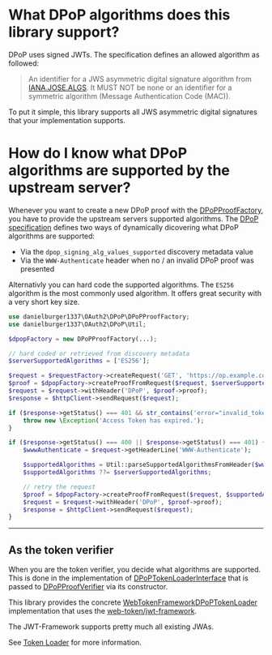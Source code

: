 # What DPoP algorithms does this library support?

DPoP uses signed JWTs. The specification defines an allowed algorithm as followed:

> An identifier for a JWS asymmetric digital signature algorithm from [IANA.JOSE.ALGS](https://www.iana.org/assignments/jose/jose.xhtml). It MUST NOT be none or an identifier for a symmetric algorithm (Message Authentication Code (MAC)).

To put it simple, this library supports all JWS asymmetric digital signatures that your implementation supports.

# How do I know what DPoP algorithms are supported by the upstream server?

Whenever you want to create a new DPoP proof with the [DPoPProofFactory](../src/DPoPProofFactory.php), you have to provide the upstream servers supported algorithms.
The [DPoP specification](https://datatracker.ietf.org/doc/html/rfc9449#section-5.1) defines two ways of dynamically dicovering what DPoP algorithms are supported:

-   Via the `dpop_signing_alg_values_supported` discovery metadata value
-   Via the `WWW-Authenticate` header when no / an invalid DPoP proof was presented

Alternativly you can hard code the supported algorithms. The `ES256` algorithm is the most commonly used algorithm.
It offers great security with a very short key size.

```php
use danielburger1337\OAuth2\DPoP\DPoPProofFactory;
use danielburger1337\OAuth2\DPoP\Util;

$dpopFactory = new DPoPProofFactory(...);

// hard coded or retrieved from discovery metadata
$serverSupportedAlgorithms = ['ES256'];

$request = $requestFactory->createRequest('GET', 'https://op.example.com/protected');
$proof = $dpopFactory->createProofFromRequest($request, $serverSupportedAlgorithms);
$request = $request->withHeader('DPoP', $proof->proof);
$response = $httpClient->sendRequest($request);

if ($response->getStatus() === 401 && str_contains('error="invalid_token"', $wwwAuthenticate)) {
    throw new \Exception('Access Token has expired.');
}

if ($response->getStatus() === 400 || $response->getStatus() === 401) {
    $wwwAuthenticate = $request->getHeaderLine('WWW-Authenticate');

    $supportedAlgorithms = Util::parseSupportedAlgorithmsFromHeader($wwwAuthenticate);
    $supportedAlgorithms ??= $serverSupportedAlgorithms;

    // retry the request
    $proof = $dpopFactory->createProofFromRequest($request, $supportedAlgorithms);
    $request = $request->withHeader('DPoP', $proof->proof);
    $response = $httpClient->sendRequest($request);
}
```

---

## As the token verifier

When you are the token verifier, you decide what algorithms are supported.
This is done in the implementation of [DPoPTokenLoaderInterface](../src/Loader/DPoPTokenLoaderInterface.php) that is passed to [DPoPProofVerifier](../src/DPoPProofVerifier.php) via its constructor.

This library provides the concrete [WebTokenFrameworkDPoPTokenLoader](../src/Loader/WebTokenFrameworkDPoPTokenLoader.php) implementation that uses the [web-token/jwt-framework](https://github.com/web-token/jwt-framework).

The JWT-Framework supports pretty much all existing JWAs.

See [Token Loader](./token_loader.md) for more information.
